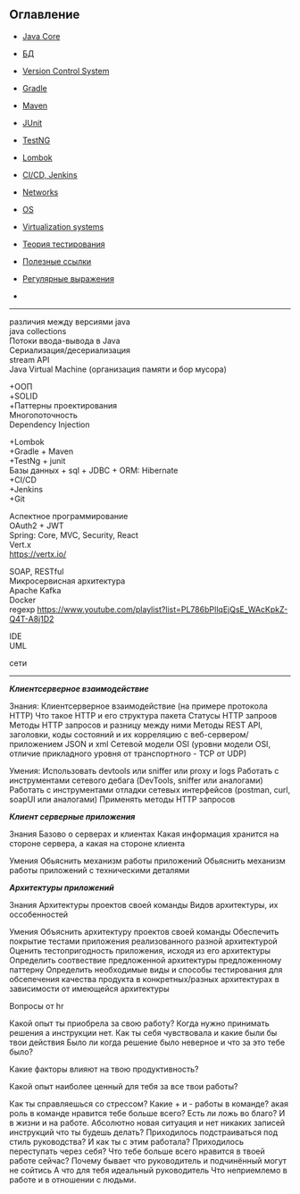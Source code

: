 ## Оглавление

+ [Java Core](core/core.md)

+ [БД](BD/bd.md)
+ [Version Control System](versionControlSystem/version-control-system.md)

+ [Gradle](assemblyAutomation/gradle.md)
+ [Maven](assemblyAutomation/maven.md)

+ [JUnit](frameworkForTesting/JUnit.md)
+ [TestNG](frameworkForTesting/TestNG.md)

+ [Lombok](library/lombok.md)
+ [CI/CD, Jenkins](cicd.md)

+ [Networks](networks/networks.md)

+ [OS](os/os.md)

+ [Virtualization systems](virtualizationSystems/virtualization-systems.md)

+ [Теория тестирования](testingTheory/testing-theory.md)

+ [Полезные ссылки](useful-links.md)

+ [Регулярные выражения]()
+ 



--------
различия между версиями java <br>
java collections <br>
Потоки ввода-вывода в Java <br>
Сериализация/десериализация <br>
stream API <br>
Java Virtual Machine (организация памяти и бор мусора) <br>

+ООП <br>
+SOLID <br>
+Паттерны проектирования <br>
Многопоточность <br>
Dependency Injection <br>

+Lombok <br>
+Gradle + Maven <br>
+TestNg + junit <br>
Базы данных + sql  + JDBC + ORM: Hibernate <br>
+CI/CD <br>
+Jenkins <br>
+Git <br>

Аспектное программирование <br>
OAuth2 + JWT <br>
Spring: Core, MVC, Security, React <br>
Vert.x <br> https://vertx.io/

SOAP, RESTful <br>
Микросервисная архитектура <br>
Apache Kafka <br>
Docker <br>
regexp https://www.youtube.com/playlist?list=PL786bPIlqEjQsE_WAcKpkZ-Q4T-A8j1D2


IDE <br>
UML <br>

сети <br>

--------------

***Клиентсерверное взаимодействие***

Знания:
Клиентсерверное взаимодействие (на примере протокола HTTP)
Что такое HTTP и его структура пакета
Статусы HTTP запроов
Методы HTTP запросов и разницу между ними
Методы REST API, заголовки, коды состояний и их корреляцию с веб-сервером/приложением
JSON и xml
Сетевой модели OSI (уровни модели OSI, отличие прикладного уровня от транспортного - TCP от UDP)


Умения:
Использовать devtools или sniffer или proxy и logs
Работать с инструментами сетевого дебага (DevTools, sniffer или аналогами)
Работать с инструментами отладки сетевых интерфейсов (postman, curl, soapUI или аналогами)
Применять методы HTTP запросов



***Клиент серверные приложения***

Знания
Базово о серверах и клиентах
Какая информация хранится на стороне сервера, а какая на стороне клиента

Умения
Обьяснить механизм работы приложений
Обьяснить механизм работы приложений с техническими деталями




***Архитектуры приложений***

Знания
Архитектуры проектов своей команды
Видов архитектуры, их оссобенностей


Умения
Объяснить архитектуру проектов своей команды
Обеспечить покрытие тестами приложения реализованного разной архитектурой
Оценить тестопригодность приложения, исходя из его архитектуры
Определить соотвествие предложенной архитектуры предложенному паттерну
Определить необходимые виды и способы тестирования для обсепечения качества продукта в конкретных/разных архитектурах в зависимости от имеющейся архитектуры







Вопросы от hr

Какой опыт ты приобрела за свою работу?
Когда нужно принимать решения а инструкции нет. Как ты себя чувствовала и какие были бы твои действия
Было ли когда решение было неверное и что за это тебе было?

Какие факторы влияют на твою продуктивность?

Какой опыт наиболее ценный для тебя за все твои работы?

Как ты справляешься со стрессом?
Какие + и - работы в команде?
акая роль в команде нравится тебе больше всего?
Есть ли ложь во благо? И в жизни и на работе.
Абсолютно новая ситуация и нет никаких записей инструкций что ты будешь делать?
Приходилось подстраиваться под стиль руководства?
И как ты с этим работала?
Приходилось переступать через себя?
Что тебе больше всего нравится в твоей работе сейчас?
Почему бывает что руководитель и подчинённый могут не сойтись
А что для тебя идеальный руководитель
Что неприемлемо в работе и в отношении с людьми.